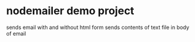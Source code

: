 # nodemailer demo project
sends email with and without html form
sends contents of text file in body of email
